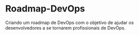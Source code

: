 # Roadmap-DevOps

Criando um roadmap de DevOps com o objetivo de ajudar os desenvolvedores a se tornarem profissionais de DevOps.